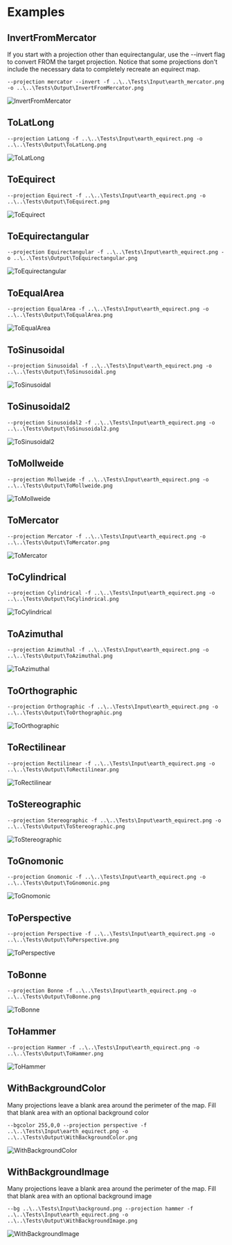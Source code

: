 # Examples

## InvertFromMercator

If you start with a projection other than equirectangular, use the --invert flag to convert FROM the target projection. Notice that some projections don't include the necessary data to completely recreate an equirect map.

`--projection mercator --invert -f ..\..\Tests\Input\earth_mercator.png -o ..\..\Tests\Output\InvertFromMercator.png`

![InvertFromMercator](https://github.com/PeteMichaud/MapProjectorStudio/blob/master/MapProjectorCLI/Tests/Output/InvertFromMercator.png)


## ToLatLong



`--projection LatLong -f ..\..\Tests\Input\earth_equirect.png -o ..\..\Tests\Output\ToLatLong.png`

![ToLatLong](https://github.com/PeteMichaud/MapProjectorStudio/blob/master/MapProjectorCLI/Tests/Output/ToLatLong.png)


## ToEquirect



`--projection Equirect -f ..\..\Tests\Input\earth_equirect.png -o ..\..\Tests\Output\ToEquirect.png`

![ToEquirect](https://github.com/PeteMichaud/MapProjectorStudio/blob/master/MapProjectorCLI/Tests/Output/ToEquirect.png)


## ToEquirectangular



`--projection Equirectangular -f ..\..\Tests\Input\earth_equirect.png -o ..\..\Tests\Output\ToEquirectangular.png`

![ToEquirectangular](https://github.com/PeteMichaud/MapProjectorStudio/blob/master/MapProjectorCLI/Tests/Output/ToEquirectangular.png)


## ToEqualArea



`--projection EqualArea -f ..\..\Tests\Input\earth_equirect.png -o ..\..\Tests\Output\ToEqualArea.png`

![ToEqualArea](https://github.com/PeteMichaud/MapProjectorStudio/blob/master/MapProjectorCLI/Tests/Output/ToEqualArea.png)


## ToSinusoidal



`--projection Sinusoidal -f ..\..\Tests\Input\earth_equirect.png -o ..\..\Tests\Output\ToSinusoidal.png`

![ToSinusoidal](https://github.com/PeteMichaud/MapProjectorStudio/blob/master/MapProjectorCLI/Tests/Output/ToSinusoidal.png)


## ToSinusoidal2



`--projection Sinusoidal2 -f ..\..\Tests\Input\earth_equirect.png -o ..\..\Tests\Output\ToSinusoidal2.png`

![ToSinusoidal2](https://github.com/PeteMichaud/MapProjectorStudio/blob/master/MapProjectorCLI/Tests/Output/ToSinusoidal2.png)


## ToMollweide



`--projection Mollweide -f ..\..\Tests\Input\earth_equirect.png -o ..\..\Tests\Output\ToMollweide.png`

![ToMollweide](https://github.com/PeteMichaud/MapProjectorStudio/blob/master/MapProjectorCLI/Tests/Output/ToMollweide.png)


## ToMercator



`--projection Mercator -f ..\..\Tests\Input\earth_equirect.png -o ..\..\Tests\Output\ToMercator.png`

![ToMercator](https://github.com/PeteMichaud/MapProjectorStudio/blob/master/MapProjectorCLI/Tests/Output/ToMercator.png)


## ToCylindrical



`--projection Cylindrical -f ..\..\Tests\Input\earth_equirect.png -o ..\..\Tests\Output\ToCylindrical.png`

![ToCylindrical](https://github.com/PeteMichaud/MapProjectorStudio/blob/master/MapProjectorCLI/Tests/Output/ToCylindrical.png)


## ToAzimuthal



`--projection Azimuthal -f ..\..\Tests\Input\earth_equirect.png -o ..\..\Tests\Output\ToAzimuthal.png`

![ToAzimuthal](https://github.com/PeteMichaud/MapProjectorStudio/blob/master/MapProjectorCLI/Tests/Output/ToAzimuthal.png)


## ToOrthographic



`--projection Orthographic -f ..\..\Tests\Input\earth_equirect.png -o ..\..\Tests\Output\ToOrthographic.png`

![ToOrthographic](https://github.com/PeteMichaud/MapProjectorStudio/blob/master/MapProjectorCLI/Tests/Output/ToOrthographic.png)


## ToRectilinear



`--projection Rectilinear -f ..\..\Tests\Input\earth_equirect.png -o ..\..\Tests\Output\ToRectilinear.png`

![ToRectilinear](https://github.com/PeteMichaud/MapProjectorStudio/blob/master/MapProjectorCLI/Tests/Output/ToRectilinear.png)


## ToStereographic



`--projection Stereographic -f ..\..\Tests\Input\earth_equirect.png -o ..\..\Tests\Output\ToStereographic.png`

![ToStereographic](https://github.com/PeteMichaud/MapProjectorStudio/blob/master/MapProjectorCLI/Tests/Output/ToStereographic.png)


## ToGnomonic



`--projection Gnomonic -f ..\..\Tests\Input\earth_equirect.png -o ..\..\Tests\Output\ToGnomonic.png`

![ToGnomonic](https://github.com/PeteMichaud/MapProjectorStudio/blob/master/MapProjectorCLI/Tests/Output/ToGnomonic.png)


## ToPerspective



`--projection Perspective -f ..\..\Tests\Input\earth_equirect.png -o ..\..\Tests\Output\ToPerspective.png`

![ToPerspective](https://github.com/PeteMichaud/MapProjectorStudio/blob/master/MapProjectorCLI/Tests/Output/ToPerspective.png)


## ToBonne



`--projection Bonne -f ..\..\Tests\Input\earth_equirect.png -o ..\..\Tests\Output\ToBonne.png`

![ToBonne](https://github.com/PeteMichaud/MapProjectorStudio/blob/master/MapProjectorCLI/Tests/Output/ToBonne.png)


## ToHammer



`--projection Hammer -f ..\..\Tests\Input\earth_equirect.png -o ..\..\Tests\Output\ToHammer.png`

![ToHammer](https://github.com/PeteMichaud/MapProjectorStudio/blob/master/MapProjectorCLI/Tests/Output/ToHammer.png)


## WithBackgroundColor

Many projections leave a blank area around the perimeter of the map. Fill that blank area with an optional background color

`--bgcolor 255,0,0 --projection perspective -f ..\..\Tests\Input\earth_equirect.png -o ..\..\Tests\Output\WithBackgroundColor.png`

![WithBackgroundColor](https://github.com/PeteMichaud/MapProjectorStudio/blob/master/MapProjectorCLI/Tests/Output/WithBackgroundColor.png)


## WithBackgroundImage

Many projections leave a blank area around the perimeter of the map. Fill that blank area with an optional background image

`--bg ..\..\Tests\Input\background.png --projection hammer -f ..\..\Tests\Input\earth_equirect.png -o ..\..\Tests\Output\WithBackgroundImage.png`

![WithBackgroundImage](https://github.com/PeteMichaud/MapProjectorStudio/blob/master/MapProjectorCLI/Tests/Output/WithBackgroundImage.png)


